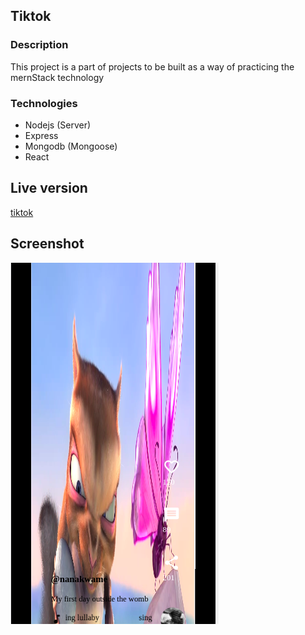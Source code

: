 ## Tiktok

### Description
This project is a part of projects to be built as a way of practicing the mernStack technology

### Technologies
- Nodejs (Server)
- Express 
- Mongodb (Mongoose)
- React

## Live version
[tiktok](https://tiktok-b742c.web.app/)

## Screenshot
<img src="./new.png" alt="tiktok video">
